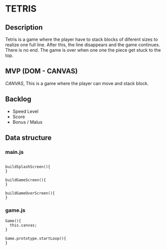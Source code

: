 # TETRIS

## Description
Tetris is a game where the player have to stack blocks of diferent sizes to realize one full line. After this, the line disappears and the game continues. There is no end. The game is over when one one the piece get stuck to the top.


## MVP (DOM - CANVAS)
*CANVAS*, This is a game where the player can move and stack block.

## Backlog
- Speed Level
- Score
- Bonus / Malus


## Data structure

### main.js
```

buildSplashScreen(){
}

buildGameScreen(){
}

buildGameOverScreen(){
}
```

### game.js
```
Game(){
  this.canvas;
}

Game.prototype.startLoop(){
}
